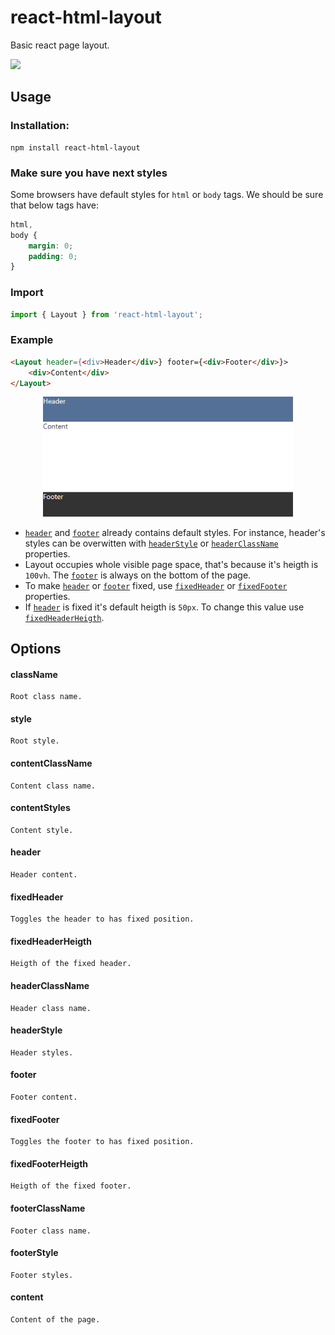 # react-html-layout

Basic react page layout.

<a href="https://www.npmjs.com/package/react-html-layout">
    <img src="https://nodei.co/npm/react-html-layout.png?mini=true">
</a>

## Usage

### Installation:

```
npm install react-html-layout
```

### Make sure you have next styles

Some browsers have default styles for `html` or `body` tags. We should be sure that below tags have:

```css
html,
body {
    margin: 0;
    padding: 0;
}
```

### Import

```js
import { Layout } from 'react-html-layout';
```

### Example

```html
<Layout header={<div>Header</div>} footer={<div>Footer</div>}>
    <div>Content</div>
</Layout>
```

<div align="center">
    <img style="width:400px" src='./images/layout-example-1.png'>
</div>

-   [`header`](#header) and [`footer`](#footer) already contains default styles. For instance, header's styles can be overwitten with [`headerStyle`](#headerstyle) or [`headerClassName`](#headerclassname) properties.
-   Layout occupies whole visible page space, that's because it's heigth is `100vh`. The [`footer`](#footer) is always on the bottom of the page.
-   To make [`header`](#header) or [`footer`](#footer) fixed, use [`fixedHeader`](#fixedheader) or [`fixedFooter`](#fixedfooter) properties.
-   If [`header`](#header) is fixed it's default heigth is `50px`. To change this value use [`fixedHeaderHeigth`](#fixedheaderheigth).

## Options

#### className

    Root class name.

#### style

    Root style.

#### contentClassName

    Content class name.

#### contentStyles

    Content style.

#### header

    Header content.

#### fixedHeader

    Toggles the header to has fixed position.

#### fixedHeaderHeigth

    Heigth of the fixed header.

#### headerClassName

    Header class name.

#### headerStyle

    Header styles.

#### footer

    Footer content.

#### fixedFooter

    Toggles the footer to has fixed position.

#### fixedFooterHeigth

    Heigth of the fixed footer.

#### footerClassName

    Footer class name.

#### footerStyle

    Footer styles.

#### content

    Content of the page.
